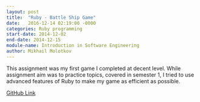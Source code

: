 ```yaml
---
layout: post
title:  "Ruby - Battle Ship Game"
date:   2016-12-14 02:19:00 -0000
categories: Ruby programming
start-date: 2014-12-02
end-date: 2014-12-15
module-name: Introduction in Software Engineering
author: Mikhail Molotkov
---
```

This assignment was my first game I completed at decent level. While assignment aim was to practice topics, covered in semester 1, I tried to use advanced features of Ruby to make my game as efficient as possible.

[GitHub Link][link-to]

[link-to]: https://github.com/MikhailMS/Ruby-BattleShip
